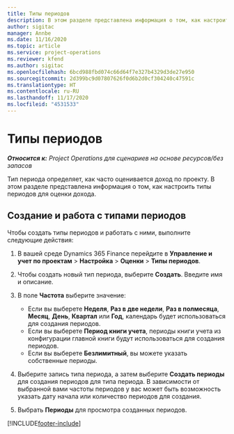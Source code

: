 ```yaml
---
title: Типы периодов
description: В этом разделе представлена информация о том, как настроить типы периодов для оценки дохода.
author: sigitac
manager: Annbe
ms.date: 11/16/2020
ms.topic: article
ms.service: project-operations
ms.reviewer: kfend
ms.author: sigitac
ms.openlocfilehash: 6bcd988fbd074c66d64f7e327b4329d3de27e950
ms.sourcegitcommit: 2d399bc9d07807626f0d6b2d0cf304240c47591c
ms.translationtype: HT
ms.contentlocale: ru-RU
ms.lasthandoff: 11/17/2020
ms.locfileid: "4531533"
---
```

# <a name="period-types"></a>Типы периодов

_**Относится к:** Project Operations для сценариев на основе ресурсов/без запасов_

Тип периода определяет, как часто оценивается доход по проекту. В этом разделе представлена информация о том, как настроить типы периодов для оценки дохода. 

## <a name="create-and-work-with-period-types"></a>Создание и работа с типами периодов
Чтобы создать типы периодов и работать с ними, выполните следующие действия:

1. В вашей среде Dynamics 365 Finance перейдите в **Управление и учет по проектам** > **Настройка** > **Оценки** > **Типы периодов**.
2. Чтобы создать новый тип периода, выберите **Создать**. Введите имя и описание.
3. В поле **Частота** выберите значение:

    - Если вы выберете **Неделя**, **Раз в две недели**, **Раз в полмесяца**, **Месяц**, **День**, **Квартал** или **Год**, календарь будет использоваться для создания периодов. 
    - Если вы выберете **Период книги учета**, периоды книги учета из конфигурации главной книги будут использоваться для создания периодов.
    - Если вы выберете **Безлимитный**, вы можете указать собственные периоды.
4. Выберите запись типа периода, а затем выберите **Создать периоды** для создания периодов для типа периода. В зависимости от выбранной вами частоты периодов у вас может быть возможность указать дату начала или количество периодов для создания.
5. Выбрать **Периоды** для просмотра созданных периодов.



[!INCLUDE[footer-include](../includes/footer-banner.md)]